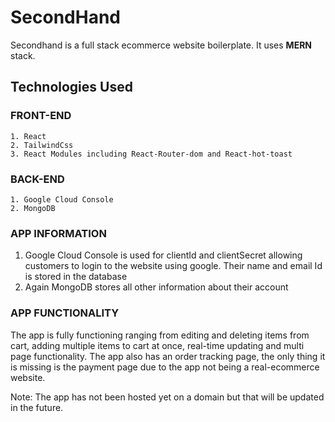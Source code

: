 # SecondHand
Secondhand is a full stack ecommerce website boilerplate. It uses **MERN** stack.

## Technologies Used

### FRONT-END
    1. React
    2. TailwindCss
    3. React Modules including React-Router-dom and React-hot-toast

### BACK-END
    1. Google Cloud Console
    2. MongoDB

### APP INFORMATION

1. Google Cloud Console is used for clientId and clientSecret allowing customers to login to the website using google. Their name and email Id is stored in the database
2. Again MongoDB stores all other information about their account

### APP FUNCTIONALITY
The app is fully functioning ranging from editing and deleting items from cart, adding multiple items to cart at once, real-time updating and multi page functionality.
The app also has an order tracking page, the only thing it is missing is the payment page due to the app not being a real-ecommerce website.

Note: The app has not been hosted yet on a domain but that will be updated in the future.
